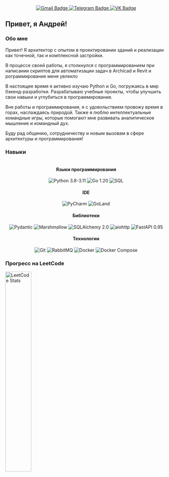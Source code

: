 <div id="badges" align="center">
  <a href="Feraclin@gmail.com">
    <img src="https://img.shields.io/badge/Gmail-D14836?style=center&logo=gmail&logoColor=white" alt="Gmail Badge"/>
  </a>
  <a href="(https://t.me/feraclin)">
    <img src="https://img.shields.io/badge/Telegram-2CA5E0?style=center&logo=telegram&logoColor=white" alt="Telegram Badge"/>
  </a>
  <a href="https://vk.com/feraclin">
    <img src="https://img.shields.io/badge/VK-4680C2?style=center&logo=vk&logoColor=white" alt="VK Badge"/>
  </a>
</div>

## Привет, я Андрей!

### Обо мне

Привет! Я архитектор с опытом в проектировании зданий и реализации как точечной, так и комплексной застройки. 

В процессе своей работы, я столкнулся с программированием при написании скриптов для автоматизации задач в Archicad и Revit и рограммирование меня увлекло

В настоящее время я активно изучаю Python и Go, погружаясь в мир бэкенд-разработки. Разрабатываю учебные проекты, чтобы улучшить свои навыки и углубиться в программирование.

Вне работы и программирования, я с удовольствием провожу время в горах, наслаждаясь природой. Также я люблю интеллектуальные командные игры, которые помогают мне развивать аналитическое мышление и командный дух.

Буду рад общению, сотрудничеству и новым вызовам в сфере архитектуры и программирования!


### Навыки
<div id="header" align="center">
<img src=https://github-readme-stats.vercel.app/api/top-langs/?username=Feraclin&size_weight=0.5&count_weight=0.5&hide=html,markdown,mako,css&layout=compact&theme=dark&hide_border=true" alt=""/>

 #### Языки программирования

![Python 3.8-3.11](https://img.shields.io/badge/Python-3.8--3.11-3776AB?style=for-the-badge&logo=python&logoColor=white)
![Go 1.20](https://img.shields.io/badge/Go-1.20-00ADD8?style=for-the-badge&logo=go&logoColor=white)
![SQL](https://img.shields.io/badge/SQL-4479A1?style=for-the-badge&logo=postgresql&logoColor=white)
 #### IDE

![PyCharm](https://img.shields.io/badge/PyCharm-000000?style=for-the-badge&logo=pycharm&logoColor=white)
![GoLand](https://img.shields.io/badge/GoLand-000000?style=for-the-badge&logo=goland&logoColor=white)
 #### Библиотеки

![Pydantic](https://img.shields.io/badge/Pydantic-336791?style=for-the-badge&logo=python&logoColor=white)
![Marshmallow](https://img.shields.io/badge/Marshmallow-FFA500?style=for-the-badge&logo=python&logoColor=white)
![SQLAlchemy 2.0](https://img.shields.io/badge/SQLAlchemy-2.0-000000?style=for-the-badge&logo=sqlalchemy&logoColor=white)
![aiohttp](https://img.shields.io/badge/aiohttp-000000?style=for-the-badge&logo=aiohttp&logoColor=white)
![FastAPI 0.95](https://img.shields.io/badge/FastAPI-0.95-009688?style=for-the-badge&logo=fastapi&logoColor=white)
 #### Технологии

![Git](https://img.shields.io/badge/Git-F05032?style=for-the-badge&logo=git&logoColor=white)
![RabbitMQ](https://img.shields.io/badge/RabbitMQ-FF6600?style=for-the-badge&logo=rabbitmq&logoColor=white)
![Docker](https://img.shields.io/badge/Docker-2496ED?style=for-the-badge&logo=docker&logoColor=white)
![Docker Compose](https://img.shields.io/badge/Docker_Compose-2496ED?style=for-the-badge&logo=docker&logoColor=white)
</div>

### Прогресс на LeetCode

<img src="https://leetcard.jacoblin.cool/Feraclin?theme=dark&font=Montserrat&ext=activity" alt="LeetCode Stats" width="40%">



        
<div id="header" align="center">
<img src="https://komarev.com/ghpvc/?username=Feraclin&style=flat-square&color=blue" alt=""/>
</div>
